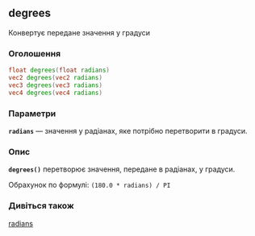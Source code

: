 ## degrees
Конвертує передане значення у градуси

### Оголошення
```glsl
float degrees(float radians)  
vec2 degrees(vec2 radians)  
vec3 degrees(vec3 radians)  
vec4 degrees(vec4 radians)
```

### Параметри
**```radians```** — значення у радіанах, яке потрібно перетворити в градуси.

### Опис
**```degrees()```** перетворює значення, передане в радіанах, у градуси.

Обрахунок по формулі: ```(180.0 * radians) / PI```

### Дивіться також
[radians](/glossary/?lan=ua&search=radians)
